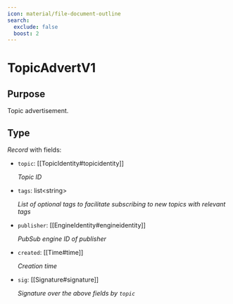 ```yaml
---
icon: material/file-document-outline
search:
  exclude: false
  boost: 2
---
```


# TopicAdvertV1

## Purpose

<!-- --8<-- [start:purpose] -->
Topic advertisement.
<!-- --8<-- [end:purpose] -->

## Type

<!-- --8<-- [start:type] -->
<div class="type" markdown>

*Record* with fields:

- `topic`: [[TopicIdentity#topicidentity]]

  *Topic ID*

- `tags`: list\<string\>

  *List of optional tags to facilitate subscribing to new topics with relevant tags*

- `publisher`: [[EngineIdentity#engineidentity]]

  *PubSub engine ID of publisher*

- `created`: [[Time#time]]

  *Creation time*

- `sig`: [[Signature#signature]]

  *Signature over the above fields by `topic`*

</div>
<!-- --8<-- [end:type] -->
